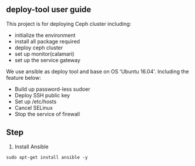 deploy-tool user guide
-----------

This project is for deploying Ceph cluster including:

- initialize the environment
- install all package required
- deploy ceph cluster
- set up monitor(calamari)
- set up the service gateway

We use ansible as deploy tool and base on OS 'Ubuntu 16.04'.
Including the feature below:

- Build up password-less sudoer
- Deploy SSH public key
- Set up /etc/hosts
- Cancel SELinux
- Stop the service of firewall


Step
----

1. Install Ansible
```
sudo apt-get install ansible -y
```
